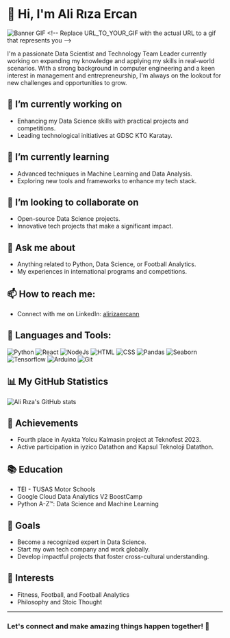 # 👋 Hi, I'm Ali Rıza Ercan

![Banner GIF]([https://www.google.com/url?sa=i&url=https%3A%2F%2Fgithub.com%2FAnmol-Baranwal%2FCool-GIFs-For-GitHub&psig=AOvVaw2EmBdxuRAHXBPZ6uNqRhAL&ust=1714678764844000&source=images&cd=vfe&opi=89978449&ved=0CBEQjRxqFwoTCIjr3qaa7YUDFQAAAAAdAAAAABAJ](https://giphy.com/gifs/dommespace-domme-space-programador-qgQUggAC3Pfv687qPC))  <!-- Replace URL_TO_YOUR_GIF with the actual URL to a gif that represents you -->

I'm a passionate Data Scientist and Technology Team Leader currently working on expanding my knowledge and applying my skills in real-world scenarios. With a strong background in computer engineering and a keen interest in management and entrepreneurship, I'm always on the lookout for new challenges and opportunities to grow.

## 🔭 I’m currently working on
- Enhancing my Data Science skills with practical projects and competitions.
- Leading technological initiatives at GDSC KTO Karatay.

## 🌱 I’m currently learning
- Advanced techniques in Machine Learning and Data Analysis.
- Exploring new tools and frameworks to enhance my tech stack.

## 👯 I’m looking to collaborate on
- Open-source Data Science projects.
- Innovative tech projects that make a significant impact.

## 💬 Ask me about
- Anything related to Python, Data Science, or Football Analytics.
- My experiences in international programs and competitions.

## 📫 How to reach me:
- Connect with me on LinkedIn: [alirizaercann](https://www.linkedin.com/in/alirizaercann/)


## 🚀 Languages and Tools:
![Python](URL_TO_PYTHON_ICON) ![React](URL_TO_REACT_ICON) ![NodeJs](URL_TO_NODEJS_ICON) ![HTML](URL_TO_HTML_ICON) ![CSS](URL_TO_CSS_ICON) 
![Pandas](URL_TO_PANDAS_ICON) ![Seaborn](URL_TO_SEABORN_ICON) ![Tensorflow](URL_TO_TENSORFLOW_ICON) ![Arduino](URL_TO_ARDUINO_ICON) ![Git](URL_TO_GIT_ICON)

<!-- Replace URLs in the above line with actual URLs to icons representing each technology or tool -->

## 📊 My GitHub Statistics

![Ali Rıza's GitHub stats](https://github-readme-stats.vercel.app/api?username=alirizaercan&show_icons=true&theme=radical)

## 🏅 Achievements
- Fourth place in Ayakta Yolcu Kalmasin project at Teknofest 2023.
- Active participation in iyzico Datathon and Kapsul Teknoloji Datathon.

## 📚 Education
- TEI - TUSAS Motor Schools
- Google Cloud Data Analytics V2 BoostCamp
- Python A-Z™: Data Science and Machine Learning

## 🎯 Goals
- Become a recognized expert in Data Science.
- Start my own tech company and work globally.
- Develop impactful projects that foster cross-cultural understanding.

## 🤔 Interests
- Fitness, Football, and Football Analytics
- Philosophy and Stoic Thought

---

### Let's connect and make amazing things happen together! 🌟
